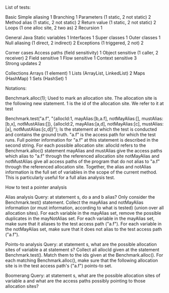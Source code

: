 List of tests:

Basic
	Simple aliasing							1
	Branching								1
	Parameters (1 static, 2 not static)		2
	Method alias (1 static, 2 not static)	2
	Return value (1 static, 2 not static)	2
	Loops (1 one alloc site, 2 two as)		2
	Recursion								1	

General Java
	Static variables 						1
	Interfaces								1
	Super classes							1
	Outer classes							1
	Null aliasing (1 direct, 2 indirect)	2
	Exceptions (1 triggered, 2 not)			2

Corner cases
	Access paths (field sensitivity)		1
	Object sensitive (1 caller, 2 receiver)	2
	Field sensitive							1
	Flow sensitive							1
	Context sensitive 						3			
	Strong updates							2

Collections
	Arrays (1 element)						1
	Lists (ArrayList, LinkedList)			2
	Maps (HashMap)							1
	Sets (HashSet)							1
	
	


Notations:

Benchmark.alloc(1);
	Used to mark an allocation site. The allocation site is the following new statement.
	1 is the id of the allocation site. We refer to it at test
	
Benchmark.test("a.f", "{allocId:1, mayAlias:[b,a.f], notMayAlias:[], mustAlias:[b,x], notMustAlias:[]},
					 {allocId:2, mayAlias:[a,d], notMayAlias:[c], mustAlias:[a], notMustAlias:[c,d]}");
	Is the statement at which the test is conducted and contains the ground truth.
	"a.f" is the access path for which the test runs.
	Full pointer information for "a.f" at this statement is described in the second string.
	For each possible allocation site:
		allocId refers to the Benchmark.alloc() statement
		mayAlias and mustAlias give the access paths which alias to "a.f" through the referenced allocation site
		notMayAlias and notMustAlias give all access paths of the program that do not alias to "a.f" through the referenced allocation site. 
		Together, the alias and notAlias information is the full set of variables in the scope of the current method. This is particularly useful for a full alias analysis test.
	


How to test a pointer analysis

Alias analysis
	Query: at statement s, do a and b alias?
	Only consider the Benchmark.test() statement. 
	Collect the mayAlias and notMayAlias information (or must information, according to what is tested) (union over all allocation sites). 
	For each variable in the mayAlias set, remove the possible duplicates in the mayNotAlias set.
	For each variable in the mayAlias set, make sure that it aliases to the test access path ("a.f").
	For each variable in the notMayAlias set, make sure that it does not alias to the test access path ("a.f").
	
Points-to analysis
	Query: at statement s, what are the possible allocation sites of variable a at statement s?
	Collect all allocId given at the statement Benchmark.test().
	Match them to the ids given at the Benchmark.alloc().
	For each matching Benchmark.alloc(), make sure that the following allocation site is in the test access path's ("a.f") points-to set.
	
Boomerang
	Query: at statement s, what are the possible allocation sites of variable a and what are the access paths possibly pointing to those allocation sites?
